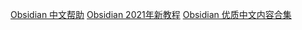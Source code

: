 
[Obsidian 中文帮助][官方文档]
[Obsidian 2021年新教程][2021年教程]
[Obsidian 优质中文内容合集][优质资源]


<!-- 网页链接变量区域 -->

[官方文档]: https://publish.obsidian.md/help-zh

[2021年教程]: https://publish.obsidian.md/chinesehelp

[优质资源]: https://sspai.com/post/68427

